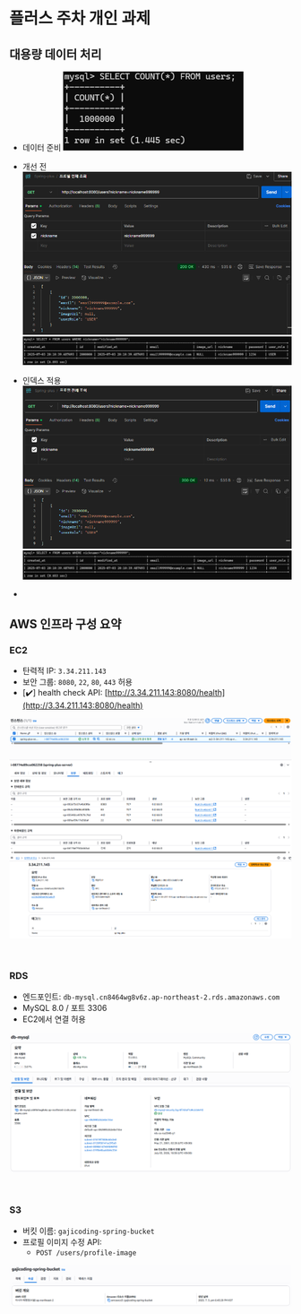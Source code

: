 # 플러스 주차 개인 과제

## 대용량 데이터 처리
- 데이터 준비
![img.png](images/insertUsers.png)

- 개선 전
![img.png](images/beforeAPI.png)
![img.png](images/beforeQuery.png)

- 인덱스 적용
![img.png](images/indexAPI.png)
![img.png](images/indexQuery.png)

- 

## AWS 인프라 구성 요약

### EC2
- 탄력적 IP: `3.34.211.143`
- 보안 그룹: `8080`, `22`, `80`, `443` 허용
- [✔️] health check API: [http://3.34.211.143:8080/health](http://3.34.211.143:8080/health)

![img.png](images/ec2.png)
![img.png](images/eip.png)

<br>

### RDS
- 엔드포인트: `db-mysql.cn8464wg8v6z.ap-northeast-2.rds.amazonaws.com`
- MySQL 8.0 / 포트 3306
- EC2에서 연결 허용

![img.png](images/rds.png)

<br>

### S3
- 버킷 이름: `gajicoding-spring-bucket`
- 프로필 이미지 수정 API:
    - `POST /users/profile-image`

![img.png](images/s3.png)


